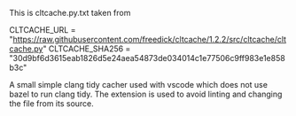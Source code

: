 This is cltcache.py.txt taken from

CLTCACHE_URL = "https://raw.githubusercontent.com/freedick/cltcache/1.2.2/src/cltcache/cltcache.py"
CLTCACHE_SHA256 = "30d9bf6d3615eab1826d5e24aea54873de034014c1e77506c9ff983e1e858b3c"

A small simple clang tidy cacher used with vscode which does not use bazel to run clang tidy. The extension is used to avoid linting and changing the file from its source.

